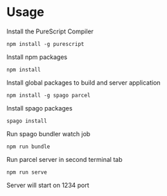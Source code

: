 
# Usage
 Install the PureScript Compiler
 ```
npm install -g purescript
```
Install npm packages
```
npm install
```
Install global packages to build and server application
```
npm install -g spago parcel
```
Install spago packages
```
spago install
```
Run spago bundler watch job
```
npm run bundle
```
Run parcel server in second terminal tab
```
npm run serve
```
Server will start on 1234 port

